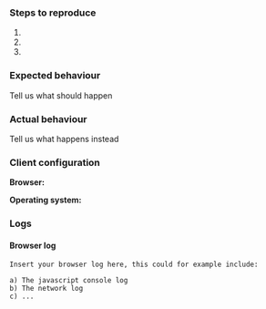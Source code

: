 ### Steps to reproduce
1. 
1. 
1. 

### Expected behaviour
Tell us what should happen

### Actual behaviour
Tell us what happens instead


### Client configuration
**Browser:**

**Operating system:**

### Logs
#### Browser log

```
Insert your browser log here, this could for example include:

a) The javascript console log
b) The network log 
c) ...
```
